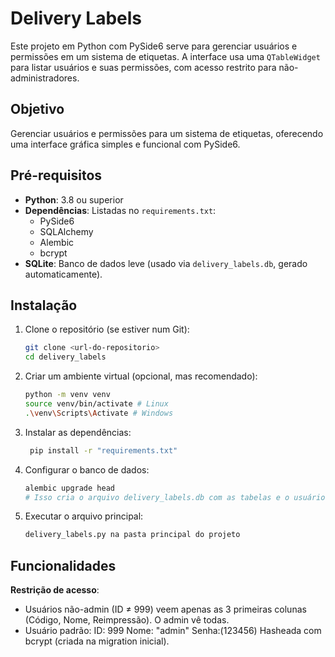 # Delivery Labels

Este projeto em Python com PySide6 serve para gerenciar usuários e permissões em um sistema de etiquetas. A interface usa uma `QTableWidget` para listar usuários e suas permissões, com acesso restrito para não-administradores.

## Objetivo

Gerenciar usuários e permissões para um sistema de etiquetas, oferecendo uma interface gráfica simples e funcional com PySide6.

## Pré-requisitos

- **Python**: 3.8 ou superior
- **Dependências**: Listadas no `requirements.txt`:
  - PySide6
  - SQLAlchemy
  - Alembic
  - bcrypt
- **SQLite**: Banco de dados leve (usado via `delivery_labels.db`, gerado automaticamente).

## Instalação

1. Clone o repositório (se estiver num Git):
   ```bash
   git clone <url-do-repositorio>
   cd delivery_labels

2. Criar um ambiente virtual (opcional, mas recomendado):
   ```bash
   python -m venv venv
   source venv/bin/activate # Linux
   .\venv\Scripts\Activate # Windows

3. Instalar as dependências:
   ```bash
    pip install -r "requirements.txt"

4. Configurar o banco de dados:
   ```bash
   alembic upgrade head
   # Isso cria o arquivo delivery_labels.db com as tabelas e o usuário admin padrão.

5. Executar o arquivo principal:
   
    ```bash
    delivery_labels.py na pasta principal do projeto
   
## Funcionalidades

**Restrição de acesso**: 
 - Usuários não-admin (ID ≠ 999) veem apenas as 3 primeiras colunas (Código, Nome, Reimpressão). O admin vê todas.
 - Usuário padrão: ID: 999 Nome: "admin" Senha:(123456) Hasheada com bcrypt (criada na migration inicial).